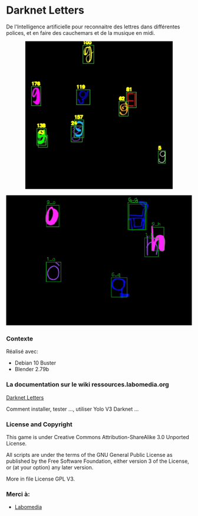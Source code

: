 # Darknet Letters

De l'Intelligence artificielle pour reconnaitre des lettres dans différentes polices,
et en faire des cauchemars et de la musique en midi.

<p align="center">
<img src="/letters/doc/shot_43.jpg" width="400" height="400"/>
</p>

[![Regarder la video sur Vimeo](/letters/doc/data_22_vimeo.png)](https://vimeo.com/377284950)

[](https://vimeo.com/377284950)

### Contexte

Réalisé avec:

* Debian 10 Buster
* Blender 2.79b

### La documentation sur le wiki ressources.labomedia.org

[Darknet Letters](https://ressources.labomedia.org/darknet_letters)

Comment installer, tester ..., utiliser Yolo V3 Darknet ...
 
### License and Copyright

This game is under Creative Commons Attribution-ShareAlike 3.0 Unported License.

All scripts are under the terms of the GNU General Public License as published
by the Free Software Foundation, either version 3 of the License,
or (at your option) any later version.

More in file License GPL V3.


### Merci à:

* [Labomedia](https://labomedia.org/)
